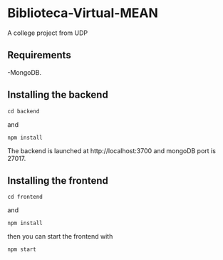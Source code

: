 # Biblioteca-Virtual-MEAN
A college project from UDP

## Requirements
-MongoDB.

## Installing the backend

```
cd backend 
```
and 
```
npm install
```
The backend is launched at http://localhost:3700 and mongoDB port is 27017.

## Installing the frontend 

```
cd frontend
```
and 
```
npm install
```
then you can start the frontend with

```
npm start
```
